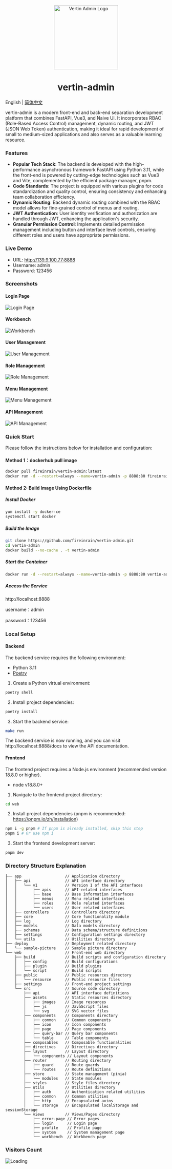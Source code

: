 <p align="center">
  <a href="https://github.com/fireinrain/vertin-admin">
    <img alt="Vertin Admin Logo" width="200" src="https://github.com/fireinrain/vertin-admin/blob/main/deploy/sample-picture/logo.svg">
  </a>
</p>

<h1 align="center">vertin-admin</h1>

English | [简体中文](./README.md)

vertin-admin is a modern front-end and back-end separation development platform that combines FastAPI, Vue3, and Naive UI. It incorporates RBAC (Role-Based Access Control) management, dynamic routing, and JWT (JSON Web Token) authentication, making it ideal for rapid development of small to medium-sized applications and also serves as a valuable learning resource.

### Features
- **Popular Tech Stack**: The backend is developed with the high-performance asynchronous framework FastAPI using Python 3.11, while the front-end is powered by cutting-edge technologies such as Vue3 and Vite, complemented by the efficient package manager, pnpm.
- **Code Standards**: The project is equipped with various plugins for code standardization and quality control, ensuring consistency and enhancing team collaboration efficiency.
- **Dynamic Routing**: Backend dynamic routing combined with the RBAC model allows for fine-grained control of menus and routing.
- **JWT Authentication**: User identity verification and authorization are handled through JWT, enhancing the application's security.
- **Granular Permission Control**: Implements detailed permission management including button and interface level controls, ensuring different roles and users have appropriate permissions.

### Live Demo
- URL: http://139.9.100.77:8888
- Username: admin
- Password: 123456

### Screenshots

#### Login Page
![Login Page](https://github.com/fireinrain/vertin-admin/blob/main/deploy/sample-picture/login.jpg)

#### Workbench
![Workbench](https://github.com/fireinrain/vertin-admin/blob/main/deploy/sample-picture/workbench.jpg)

#### User Management
![User Management](https://github.com/fireinrain/vertin-admin/blob/main/deploy/sample-picture/user.jpg)

#### Role Management
![Role Management](https://github.com/fireinrain/vertin-admin/blob/main/deploy/sample-picture/role.jpg)

#### Menu Management
![Menu Management](https://github.com/fireinrain/vertin-admin/blob/main/deploy/sample-picture/menu.jpg)

#### API Management
![API Management](https://github.com/fireinrain/vertin-admin/blob/main/deploy/sample-picture/api.jpg)

### Quick Start
Please follow the instructions below for installation and configuration:

#### Method 1：dockerhub pull image

```sh
docker pull fireinrain/vertin-admin:latest 
docker run -d --restart=always --name=vertin-admin -p 8888:80 fireinrain/vertin-admin
```

#### Method 2: Build Image Using Dockerfile
##### Install Docker

```sh
yum install -y docker-ce
systemctl start docker
```

##### Build the Image

```sh
git clone https://github.com/fireinrain/vertin-admin.git
cd vertin-admin
docker build --no-cache . -t vertin-admin
```

##### Start the Container

```sh
docker run -d --restart=always --name=vertin-admin -p 8888:80 vertin-admin
```

##### Access the Service

http://localhost:8888

username：admin

password：123456

### Local Setup
#### Backend
The backend service requires the following environment:
- Python 3.11
- [Poetry](https://python-poetry.org/docs/#installing-with-the-official-installer)

1. Create a Python virtual environment:
```sh
poetry shell
```
2. Install project dependencies:
```sh
poetry install
```
3. Start the backend service:
```sh
make run
```
The backend service is now running, and you can visit http://localhost:8888/docs to view the API documentation.

#### Frontend
The frontend project requires a Node.js environment (recommended version 18.8.0 or higher).
- node v18.8.0+

1. Navigate to the frontend project directory:
```sh
cd web
```

2. Install project dependencies (pnpm is recommended: https://pnpm.io/zh/installation)
```sh
npm i -g pnpm # If pnpm is already installed, skip this step
pnpm i # Or use npm i
```

3. Start the frontend development server:
```sh
pnpm dev
```

### Directory Structure Explanation

```
├── app                   // Application directory
│   ├── api               // API interface directory
│   │   └── v1            // Version 1 of the API interfaces
│   │       ├── apis      // API-related interfaces
│   │       ├── base      // Base information interfaces
│   │       ├── menus     // Menu related interfaces
│   │       ├── roles     // Role related interfaces
│   │       └── users     // User related interfaces
│   ├── controllers       // Controllers directory
│   ├── core              // Core functionality module
│   ├── log               // Log directory
│   ├── models            // Data models directory
│   ├── schemas           // Data schema/structure definitions
│   ├── settings          // Configuration settings directory
│   └── utils             // Utilities directory
├── deploy                // Deployment related directory
│   └── sample-picture    // Sample picture directory
└── web                   // Front-end web directory
    ├── build             // Build scripts and configuration directory
    │   ├── config        // Build configurations
    │   ├── plugin        // Build plugins
    │   └── script        // Build scripts
    ├── public            // Public resources directory
    │   └── resource      // Public resource files
    ├── settings          // Front-end project settings
    └── src               // Source code directory
        ├── api           // API interface definitions
        ├── assets        // Static resources directory
        │   ├── images    // Image resources
        │   ├── js        // JavaScript files
        │   └── svg       // SVG vector files
        ├── components    // Components directory
        │   ├── common    // Common components
        │   ├── icon      // Icon components
        │   ├── page      // Page components
        │   ├── query-bar // Query bar components
        │   └── table     // Table components
        ├── composables   // Composable functionalities
        ├── directives    // Directives directory
        ├── layout        // Layout directory
        │   └── components // Layout components
        ├── router        // Routing directory
        │   ├── guard     // Route guards
        │   └── routes    // Route definitions
        ├── store         // State management (pinia)
        │   └── modules   // State modules
        ├── styles        // Style files directory
        ├── utils         // Utilities directory
        │   ├── auth      // Authentication related utilities
        │   ├── common    // Common utilities
        │   ├── http      // Encapsulated axios
        │   └── storage   // Encapsulated localStorage and sessionStorage
        └── views         // Views/Pages directory
            ├── error-page // Error pages
            ├── login      // Login page
            ├── profile    // Profile page
            ├── system     // System management page
            └── workbench  // Workbench page
```

### Visitors Count

<img align="left" src = "https://profile-counter.glitch.me/vertin-admin/count.svg" alt="Loading">